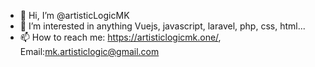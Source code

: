 - 👋 Hi, I’m @artisticLogicMK
- 👀 I’m interested in anything Vuejs, javascript, laravel, php, css, html...
- 📫 How to reach me: https://artisticlogicmk.one/, Email:mk.artisticlogic@gmail.com

<!---
artisticLogicMK/artisticLogicMK is a ✨ special ✨ repository because its `README.md` (this file) appears on your GitHub profile.
You can click the Preview link to take a look at your changes.
--->
